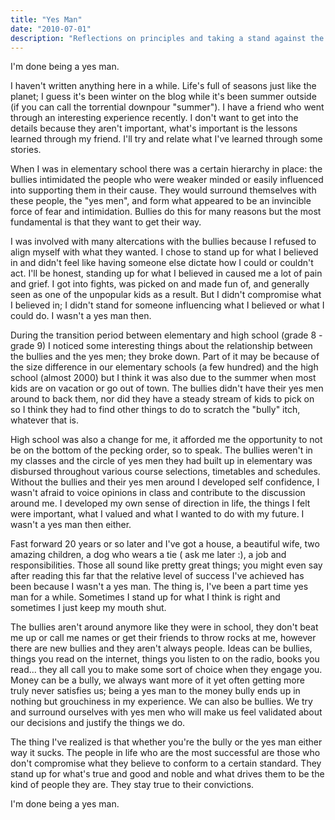 ```yaml
---
title: "Yes Man"
date: "2010-07-01"
description: "Reflections on principles and taking a stand against the status-quo, how not to be a yes-man."
---
```


<aside class="tldr">
I'm done being a yes man.
</aside>

I haven't written anything here in a while. Life's full of seasons just like the planet; I guess it's been winter on the blog while it's been summer outside (if you can call the torrential downpour "summer"). I have a friend who went through an interesting experience recently. I don't want to get into the details because they aren't important, what's important is the lessons learned through my friend. I'll try and relate what I've learned through some stories.

When I was in elementary school there was a certain hierarchy in place: the bullies intimidated the people who were weaker minded or easily influenced into supporting them in their cause. They would surround themselves with these people, the "yes men", and form what appeared to be an invincible force of fear and intimidation. Bullies do this for many reasons but the most fundamental is that they want to get their way.

I was involved with many altercations with the bullies because I refused to align myself with what they wanted. I chose to stand up for what I believed in and didn't feel like having someone else dictate how I could or couldn't act. I'll be honest, standing up for what I believed in caused me a lot of pain and grief. I got into fights, was picked on and made fun of, and generally seen as one of the unpopular kids as a result. But I didn't compromise what I believed in; I didn't stand for someone influencing what I believed or what I could do. I wasn't a yes man then.

During the transition period between elementary and high school (grade 8 - grade 9) I noticed some interesting things about the relationship between the bullies and the yes men; they broke down. Part of it may be because of the size difference in our elementary schools (a few hundred) and the high school (almost 2000) but I think it was also due to the summer when most kids are on vacation or go out of town. The bullies didn't have their yes men around to back them, nor did they have a steady stream of kids to pick on so I think they had to find other things to do to scratch the "bully" itch, whatever that is.

High school was also a change for me, it afforded me the opportunity to not be on the bottom of the pecking order, so to speak. The bullies weren't in my classes and the circle of yes men they had built up in elementary was disbursed throughout various course selections, timetables and schedules. Without the bullies and their yes men around I developed self confidence, I wasn't afraid to voice opinions in class and contribute to the discussion around me. I developed my own sense of direction in life, the things I felt were important, what I valued and what I wanted to do with my future. I wasn't a yes man then either.

Fast forward 20 years or so later and I've got a house, a beautiful wife, two amazing children, a dog who wears a tie ( ask me later :), a job and responsibilities. Those all sound like pretty great things; you might even say after reading this far that the relative level of success I've achieved has been because I wasn't a yes man. The thing is, I've been a part time yes man for a while. Sometimes I stand up for what I think is right and sometimes I just keep my mouth shut.

The bullies aren't around anymore like they were in school, they don't beat me up or call me names or get their friends to throw rocks at me, however there are new bullies and they aren't always people. Ideas can be bullies, things you read on the internet, things you listen to on the radio, books you read... they all call you to make some sort of choice when they engage you. Money can be a bully, we always want more of it yet often getting more truly never satisfies us; being a yes man to the money bully ends up in nothing but grouchiness in my experience. We can also be bullies. We try and surround ourselves with yes men who will make us feel validated about our decisions and justify the things we do.

The thing I've realized is that whether you're the bully or the yes man either way it sucks. The people in life who are the most successful are those who don't compromise what they believe to conform to a certain standard. They stand up for what's true and good and noble and what drives them to be the kind of people they are. They stay true to their convictions.

I'm done being a yes man.